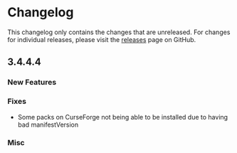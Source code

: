 # Changelog

This changelog only contains the changes that are unreleased. For changes for individual releases, please visit the
[releases](https://github.com/ATLauncher/ATLauncher/releases) page on GitHub.

## 3.4.4.4

### New Features

### Fixes
- Some packs on CurseForge not being able to be installed due to having bad manifestVersion

### Misc
